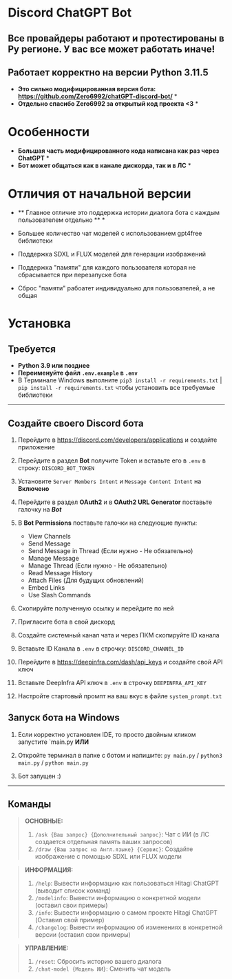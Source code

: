 # Discord ChatGPT Bot
## Все провайдеры работают и протестированы в Ру регионе. У вас все может работать иначе!
## Работает корректно на версии Python 3.11.5

* **Это сильно модифицированная версия бота: https://github.com/Zero6992/chatGPT-discord-bot/** *
* **Отдельно спасибо Zero6992 за открытый код проекта <3** *

# Особенности
* **Большая часть модифицированного кода написана как раз через ChatGPT** *
* **Бот может общаться как в канале дискорда, так и в ЛС** *

# Отличия от начальной версии
* ** Главное отличие это поддержка истории диалога бота с каждым пользователем отдельно ** *

* Большее количество чат моделей с использованием gpt4free библиотеки
* Поддержка SDXL и FLUX моделей для генерации изображений
* Поддержка "памяти" для каждого пользователя которая не сбрасывается при перезапуске бота
* Сброс "памяти" рабоатет индивидуально для пользователей, а не общая

# Установка
## Требуется
* **Python 3.9 или позднее**
* **Переименуйте файл `.env.example` в `.env`**
* В Терминале Windows выполните `pip3 install -r requirements.txt` | `pip install -r requirements.txt` чтобы установить все требуемые библиотеки
---
## Создайте своего Discord бота

1. Перейдите в https://discord.com/developers/applications и создайте приложение
2. Перейдите в раздел **Bot** получите Token и вставьте его в `.env` в строку: `DISCORD_BOT_TOKEN`
3. Установите `Server Members Intent` и `Message Content Intent` на **Включено**
4. Перейдите в раздел **OAuth2** и в **OAuth2 URL Generator** поставьте галочку на ***Bot***
5. В **Bot Permissions** поставьте галочки на следующие пункты:
   - View Channels
   - Send Message
   - Send Message in Thread (Если нужно - Не обязательно)
   - Manage Message
   - Manage Thread (Если нужно - Не обязательно)
   - Read Message History
   - Attach Files (Для будущих обновлений)
   - Embed Links
   - Use Slash Commands

6. Скопируйте полученную ссылку и перейдите по ней
7. Пригласите бота в свой дискорд
8. Создайте системный канал чата и через ПКМ скопируйте ID канала
9. Вставьте ID Канала в `.env` в строчку: `DISCORD_CHANNEL_ID`
10. Перейдите в https://deepinfra.com/dash/api_keys и создайте свой API ключ
11. Вставьте DeepInfra API ключ в `.env` в строчку `DEEPINFRA_API_KEY`
12. Настройте стартовый промпт на ваш вкус в файле `system_prompt.txt`

## Запуск бота на Windows

1. Если корректно установлен IDE, то просто двойным кликом запустите `main.py
**ИЛИ**
2. Откройте терминал в папке с ботом и напишите: `py main.py` / `python3 main.py` / `python main.py`

3. Бот запущен :)
---

## Команды

> **ОСНОВНЫЕ:**
> 1. `/ask {Ваш запрос} {Дополнительный запрос}`: Чат с ИИ (в ЛС создается отдельная память ваших запросов)
> 2. `/draw {Ваш запрос на Англ.языке} {Сервис}`: Создайте изображение с помощью SDXL или FLUX модели

> **ИНФОРМАЦИЯ:**
> 1. `/help`: Вывести информацию как пользоваться Hitagi ChatGPT (выводит список команд)
> 2. `/modelinfo`: Вывести информацию о конкретной модели (оставил свои примеры)
> 3. `/info`: Вывести информацию о самом проекте Hitagi ChatGPT (Оставил свой пример)
> 4. `/changelog`: Вывести информацию об изменениях в конкретной версии (оставил свои примеры)

> **УПРАВЛЕНИЕ:**
> 1. `/reset`: Сбросить историю вашего диалога
> 2. `/chat-model {Модель ИИ}`: Сменить чат модель
